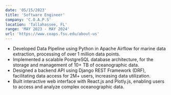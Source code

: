 ```yaml
---
date: '05/15/2023'
title: 'Software Engineer'
company: 'C.O.A.P.S'
location: 'Tallahassee, FL'
range: 'MAY 2023 - MAY 2024'
url: 'https://www.coaps.fsu.edu/about-us'
---
```


- Developed Data Pipeline using Python in Apache Airflow for marine data extraction, processing of over 1 million data points.
- Implemented a scalable PostgreSQL database architecture, for the storage and management of 10+ TB of oceanographic data.
- Designed a backend API using Django REST Framework (DRF), facilitating data access for 2M+ users, increasing data utilization.
- Built interactive web interface with React.js and Plotly.js, enabling users to access and analyze complex oceanographic data.
